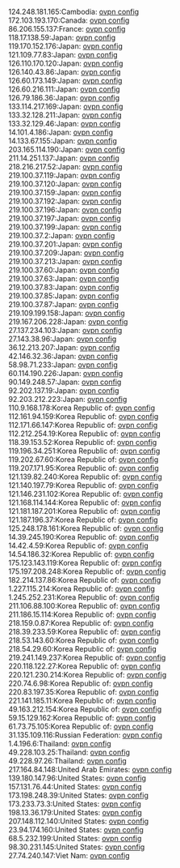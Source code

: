 124.248.181.165:Cambodia: [ovpn config](vpn/124_248_181_165.ovpn)  
172.103.193.170:Canada: [ovpn config](vpn/172_103_193_170.ovpn)  
86.206.155.137:France: [ovpn config](vpn/86_206_155_137.ovpn)  
118.17.138.59:Japan: [ovpn config](vpn/118_17_138_59.ovpn)  
119.170.152.176:Japan: [ovpn config](vpn/119_170_152_176.ovpn)  
121.109.77.83:Japan: [ovpn config](vpn/121_109_77_83.ovpn)  
126.110.170.120:Japan: [ovpn config](vpn/126_110_170_120.ovpn)  
126.140.43.86:Japan: [ovpn config](vpn/126_140_43_86.ovpn)  
126.60.173.149:Japan: [ovpn config](vpn/126_60_173_149.ovpn)  
126.60.216.111:Japan: [ovpn config](vpn/126_60_216_111.ovpn)  
126.79.186.36:Japan: [ovpn config](vpn/126_79_186_36.ovpn)  
133.114.217.169:Japan: [ovpn config](vpn/133_114_217_169.ovpn)  
133.32.128.211:Japan: [ovpn config](vpn/133_32_128_211.ovpn)  
133.32.129.46:Japan: [ovpn config](vpn/133_32_129_46.ovpn)  
14.101.4.186:Japan: [ovpn config](vpn/14_101_4_186.ovpn)  
14.133.67.155:Japan: [ovpn config](vpn/14_133_67_155.ovpn)  
203.165.114.190:Japan: [ovpn config](vpn/203_165_114_190.ovpn)  
211.14.251.137:Japan: [ovpn config](vpn/211_14_251_137.ovpn)  
218.216.217.52:Japan: [ovpn config](vpn/218_216_217_52.ovpn)  
219.100.37.119:Japan: [ovpn config](vpn/219_100_37_119.ovpn)  
219.100.37.120:Japan: [ovpn config](vpn/219_100_37_120.ovpn)  
219.100.37.159:Japan: [ovpn config](vpn/219_100_37_159.ovpn)  
219.100.37.192:Japan: [ovpn config](vpn/219_100_37_192.ovpn)  
219.100.37.196:Japan: [ovpn config](vpn/219_100_37_196.ovpn)  
219.100.37.197:Japan: [ovpn config](vpn/219_100_37_197.ovpn)  
219.100.37.199:Japan: [ovpn config](vpn/219_100_37_199.ovpn)  
219.100.37.2:Japan: [ovpn config](vpn/219_100_37_2.ovpn)  
219.100.37.201:Japan: [ovpn config](vpn/219_100_37_201.ovpn)  
219.100.37.209:Japan: [ovpn config](vpn/219_100_37_209.ovpn)  
219.100.37.213:Japan: [ovpn config](vpn/219_100_37_213.ovpn)  
219.100.37.60:Japan: [ovpn config](vpn/219_100_37_60.ovpn)  
219.100.37.63:Japan: [ovpn config](vpn/219_100_37_63.ovpn)  
219.100.37.83:Japan: [ovpn config](vpn/219_100_37_83.ovpn)  
219.100.37.85:Japan: [ovpn config](vpn/219_100_37_85.ovpn)  
219.100.37.87:Japan: [ovpn config](vpn/219_100_37_87.ovpn)  
219.109.199.158:Japan: [ovpn config](vpn/219_109_199_158.ovpn)  
219.167.206.228:Japan: [ovpn config](vpn/219_167_206_228.ovpn)  
27.137.234.103:Japan: [ovpn config](vpn/27_137_234_103.ovpn)  
27.143.38.96:Japan: [ovpn config](vpn/27_143_38_96.ovpn)  
36.12.213.207:Japan: [ovpn config](vpn/36_12_213_207.ovpn)  
42.146.32.36:Japan: [ovpn config](vpn/42_146_32_36.ovpn)  
58.98.71.233:Japan: [ovpn config](vpn/58_98_71_233.ovpn)  
60.114.190.226:Japan: [ovpn config](vpn/60_114_190_226.ovpn)  
90.149.248.57:Japan: [ovpn config](vpn/90_149_248_57.ovpn)  
92.202.137.19:Japan: [ovpn config](vpn/92_202_137_19.ovpn)  
92.203.212.223:Japan: [ovpn config](vpn/92_203_212_223.ovpn)  
110.9.168.178:Korea Republic of: [ovpn config](vpn/110_9_168_178.ovpn)  
112.161.94.159:Korea Republic of: [ovpn config](vpn/112_161_94_159.ovpn)  
112.171.66.147:Korea Republic of: [ovpn config](vpn/112_171_66_147.ovpn)  
112.212.254.19:Korea Republic of: [ovpn config](vpn/112_212_254_19.ovpn)  
118.39.153.52:Korea Republic of: [ovpn config](vpn/118_39_153_52.ovpn)  
119.196.34.251:Korea Republic of: [ovpn config](vpn/119_196_34_251.ovpn)  
119.202.67.60:Korea Republic of: [ovpn config](vpn/119_202_67_60.ovpn)  
119.207.171.95:Korea Republic of: [ovpn config](vpn/119_207_171_95.ovpn)  
121.139.82.240:Korea Republic of: [ovpn config](vpn/121_139_82_240.ovpn)  
121.140.197.79:Korea Republic of: [ovpn config](vpn/121_140_197_79.ovpn)  
121.146.231.102:Korea Republic of: [ovpn config](vpn/121_146_231_102.ovpn)  
121.168.114.144:Korea Republic of: [ovpn config](vpn/121_168_114_144.ovpn)  
121.181.187.201:Korea Republic of: [ovpn config](vpn/121_181_187_201.ovpn)  
121.187.196.37:Korea Republic of: [ovpn config](vpn/121_187_196_37.ovpn)  
125.248.178.161:Korea Republic of: [ovpn config](vpn/125_248_178_161.ovpn)  
14.39.245.190:Korea Republic of: [ovpn config](vpn/14_39_245_190.ovpn)  
14.42.4.59:Korea Republic of: [ovpn config](vpn/14_42_4_59.ovpn)  
14.54.186.32:Korea Republic of: [ovpn config](vpn/14_54_186_32.ovpn)  
175.123.143.119:Korea Republic of: [ovpn config](vpn/175_123_143_119.ovpn)  
175.197.208.248:Korea Republic of: [ovpn config](vpn/175_197_208_248.ovpn)  
182.214.137.86:Korea Republic of: [ovpn config](vpn/182_214_137_86.ovpn)  
1.227.115.214:Korea Republic of: [ovpn config](vpn/1_227_115_214.ovpn)  
1.245.252.231:Korea Republic of: [ovpn config](vpn/1_245_252_231.ovpn)  
211.106.88.100:Korea Republic of: [ovpn config](vpn/211_106_88_100.ovpn)  
211.186.15.114:Korea Republic of: [ovpn config](vpn/211_186_15_114.ovpn)  
218.159.0.87:Korea Republic of: [ovpn config](vpn/218_159_0_87.ovpn)  
218.39.233.59:Korea Republic of: [ovpn config](vpn/218_39_233_59.ovpn)  
218.53.143.60:Korea Republic of: [ovpn config](vpn/218_53_143_60.ovpn)  
218.54.29.60:Korea Republic of: [ovpn config](vpn/218_54_29_60.ovpn)  
219.241.149.237:Korea Republic of: [ovpn config](vpn/219_241_149_237.ovpn)  
220.118.122.27:Korea Republic of: [ovpn config](vpn/220_118_122_27.ovpn)  
220.121.230.214:Korea Republic of: [ovpn config](vpn/220_121_230_214.ovpn)  
220.74.6.98:Korea Republic of: [ovpn config](vpn/220_74_6_98.ovpn)  
220.83.197.35:Korea Republic of: [ovpn config](vpn/220_83_197_35.ovpn)  
221.141.185.11:Korea Republic of: [ovpn config](vpn/221_141_185_11.ovpn)  
49.163.212.154:Korea Republic of: [ovpn config](vpn/49_163_212_154.ovpn)  
59.15.129.162:Korea Republic of: [ovpn config](vpn/59_15_129_162.ovpn)  
61.73.75.105:Korea Republic of: [ovpn config](vpn/61_73_75_105.ovpn)  
31.135.109.116:Russian Federation: [ovpn config](vpn/31_135_109_116.ovpn)  
1.4.196.6:Thailand: [ovpn config](vpn/1_4_196_6.ovpn)  
49.228.103.25:Thailand: [ovpn config](vpn/49_228_103_25.ovpn)  
49.228.97.26:Thailand: [ovpn config](vpn/49_228_97_26.ovpn)  
217.164.84.148:United Arab Emirates: [ovpn config](vpn/217_164_84_148.ovpn)  
139.180.147.96:United States: [ovpn config](vpn/139_180_147_96.ovpn)  
157.131.76.44:United States: [ovpn config](vpn/157_131_76_44.ovpn)  
173.198.248.39:United States: [ovpn config](vpn/173_198_248_39.ovpn)  
173.233.73.3:United States: [ovpn config](vpn/173_233_73_3.ovpn)  
198.13.36.179:United States: [ovpn config](vpn/198_13_36_179.ovpn)  
207.148.112.140:United States: [ovpn config](vpn/207_148_112_140.ovpn)  
23.94.174.160:United States: [ovpn config](vpn/23_94_174_160.ovpn)  
68.5.232.199:United States: [ovpn config](vpn/68_5_232_199.ovpn)  
98.30.231.145:United States: [ovpn config](vpn/98_30_231_145.ovpn)  
27.74.240.147:Viet Nam: [ovpn config](vpn/27_74_240_147.ovpn)  

